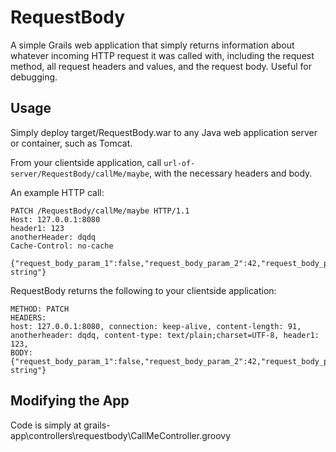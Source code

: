 # RequestBody
A simple Grails web application that simply returns information about whatever incoming HTTP request it was called with, including the request method, all request headers and values, and the request body. Useful for debugging.

## Usage
Simply deploy target/RequestBody.war to any Java web application server or container, such as Tomcat.

From your clientside application, call ```url-of-server/RequestBody/callMe/maybe```, with the necessary headers and body.

An example HTTP call:

```
PATCH /RequestBody/callMe/maybe HTTP/1.1
Host: 127.0.0.1:8080
header1: 123
anotherHeader: dqdq
Cache-Control: no-cache

{"request_body_param_1":false,"request_body_param_2":42,"request_body_param_3":"a string"}
```

RequestBody returns the following to your clientside application:

```
METHOD: PATCH
HEADERS:
host: 127.0.0.1:8080, connection: keep-alive, content-length: 91, anotherheader: dqdq, content-type: text/plain;charset=UTF-8, header1: 123, 
BODY:
{"request_body_param_1":false,"request_body_param_2":42,"request_body_param_3":"a string"}
```


## Modifying the App

Code is simply at grails-app\controllers\requestbody\CallMeController.groovy 
